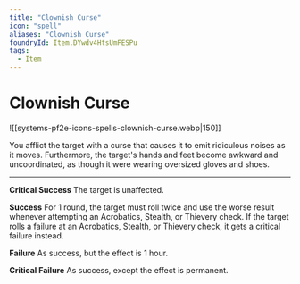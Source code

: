 ```yaml
---
title: "Clownish Curse"
icon: "spell"
aliases: "Clownish Curse"
foundryId: Item.DYwdv4HtsUmFESPu
tags:
  - Item
---
```


# Clownish Curse
![[systems-pf2e-icons-spells-clownish-curse.webp|150]]

You afflict the target with a curse that causes it to emit ridiculous noises as it moves. Furthermore, the target's hands and feet become awkward and uncoordinated, as though it were wearing oversized gloves and shoes.

* * *

**Critical Success** The target is unaffected.

**Success** For 1 round, the target must roll twice and use the worse result whenever attempting an Acrobatics, Stealth, or Thievery check. If the target rolls a failure at an Acrobatics, Stealth, or Thievery check, it gets a critical failure instead.

**Failure** As success, but the effect is 1 hour.

**Critical Failure** As success, except the effect is permanent.
